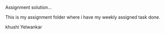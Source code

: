 Assignment solution...

This is my assignment folder where i have my weekly assigned task done.


khushi Yelwankar
